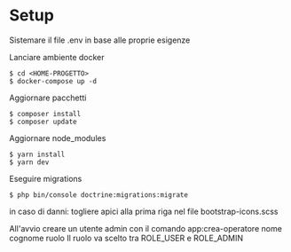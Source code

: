 
# Setup

Sistemare il file .env in base alle proprie esigenze

Lanciare ambiente docker

```
$ cd <HOME-PROGETTO>
$ docker-compose up -d
```

Aggiornare pacchetti

```
$ composer install
$ composer update
```

Aggiornare node_modules

```
$ yarn install
$ yarn dev
```

Eseguire migrations

```
$ php bin/console doctrine:migrations:migrate
```

in caso di danni: togliere apici alla prima riga nel file bootstrap-icons.scss

All'avvio creare un utente admin con il comando app:crea-operatore nome cognome ruolo 
Il ruolo va scelto tra ROLE_USER e ROLE_ADMIN

